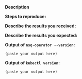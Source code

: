 <!--
Before you report a new issue, make sure that we do not have any duplicates
already open. You can ensure this by searching the issue list for this
repository. If there is a duplicate, please close your issue and add a comment
to the existing issue instead.

** please remove empty sections and comments before submitting **
-->

**Description**

<!--
Briefly describe the problem you are having in a few paragraphs.
-->

**Steps to reproduce:**


**Describe the results you received:**


**Describe the results you expected:**


**Output of `nsq-operator --version`:**

```
(paste your output here)
```

**Output of `kubectl version`:**

```
(paste your output here)
```
